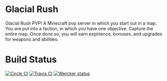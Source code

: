 # Glacial Rush
Glacial Rush PVP! A Minecraft pvp server in which you start out in a map. You are put into a faction, in which you have one objective. Capture the entire map. Once done so, you will earn expirience, bonuses, and upgrades for weapons and abilities.

# Build Status
[![Circle CI](https://circleci.com/gh/GlacialRush/GlacialServer/tree/master.svg?style=shield)](https://circleci.com/gh/GlacialRush/GlacialServer/tree/master)
[![Travis CI](https://travis-ci.org/GlacialRush/GlacialServer.svg)](https://travis-ci.org/GlacialRush/GlacialServer)
[![Wercker status](https://app.wercker.com/status/48bf8d464f1493ce0d4a595bd4de4c51/s "wercker status")](https://app.wercker.com/project/bykey/48bf8d464f1493ce0d4a595bd4de4c51)
